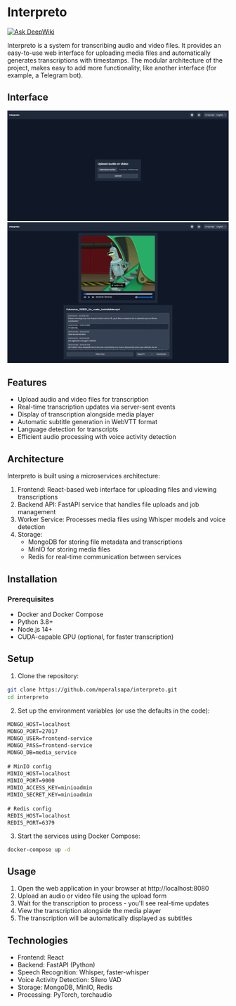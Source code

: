 # Interpreto

[![Ask DeepWiki](https://deepwiki.com/badge.svg)](https://deepwiki.com/mperalsapa/interpreto)

Interpreto is a system for transcribing audio and video files. It provides an easy-to-use web interface for uploading media files and automatically generates transcriptions with timestamps. The modular architecture of the project, makes easy to add more functionality, like another interface (for example, a Telegram bot).

## Interface

![Upload page](doc/attached/upload-page.png)
![File page](doc/attached/file-page.png)

## Features

- Upload audio and video files for transcription
- Real-time transcription updates via server-sent events
- Display of transcription alongside media player
- Automatic subtitle generation in WebVTT format
- Language detection for transcripts
- Efficient audio processing with voice activity detection

## Architecture

Interpreto is built using a microservices architecture:

1. Frontend: React-based web interface for uploading files and viewing transcriptions
2. Backend API: FastAPI service that handles file uploads and job management
3. Worker Service: Processes media files using Whisper models and voice detection
4. Storage:
   - MongoDB for storing file metadata and transcriptions
   - MinIO for storing media files
   - Redis for real-time communication between services

## Installation

### Prerequisites

- Docker and Docker Compose
- Python 3.8+
- Node.js 14+
- CUDA-capable GPU (optional, for faster transcription)

## Setup

1. Clone the repository:

```bash
git clone https://github.com/mperalsapa/interpreto.git
cd interpreto
```

2. Set up the environment variables (or use the defaults in the code):

```# MongoDB config
MONGO_HOST=localhost
MONGO_PORT=27017
MONGO_USER=frontend-service
MONGO_PASS=frontend-service
MONGO_DB=media_service

# MinIO config
MINIO_HOST=localhost
MINIO_PORT=9000
MINIO_ACCESS_KEY=minioadmin
MINIO_SECRET_KEY=minioadmin

# Redis config
REDIS_HOST=localhost
REDIS_PORT=6379
```

3. Start the services using Docker Compose:

```bash
docker-compose up -d
```

## Usage

1. Open the web application in your browser at http://localhost:8080
2. Upload an audio or video file using the upload form
3. Wait for the transcription to process - you'll see real-time updates
4. View the transcription alongside the media player
5. The transcription will be automatically displayed as subtitles

## Technologies

- Frontend: React
- Backend: FastAPI (Python)
- Speech Recognition: Whisper, faster-whisper
- Voice Activity Detection: Silero VAD
- Storage: MongoDB, MinIO, Redis
- Processing: PyTorch, torchaudio

